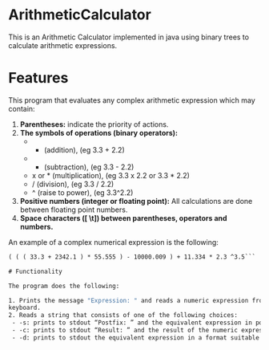 # ArithmeticCalculator

This is an Arithmetic Calculator implemented in java using binary trees to calculate arithmetic expressions.

# Features 

This program  that evaluates any complex arithmetic expression which may contain:
1. **Parentheses:** indicate the priority of actions.
2. **The symbols of operations (binary operators):**
    -  + (addition), (eg 3.3 + 2.2)
    -  - (subtraction), (eg 3.3 - 2.2)
    -  x or * (multiplication), (eg 3.3 x 2.2 or 3.3 * 2.2)
    -  / (division), (eg 3.3 / 2.2)
    -  ^ (raise to power), (eg 3.3^2.2)
3. **Positive numbers (integer or floating point):** All calculations are done
between floating point numbers.
4. **Space characters ([ \t]) between parentheses, operators and numbers.**

An example of a complex numerical expression is the following:

```5 + (((3.3 + 6.6) * 9.2 ) + 12.546) * 2.323 +
( ( ( 33.3 + 2342.1 ) * 55.555 ) - 10000.009 ) + 11.334 * 2.3 ^3.5```

# Functionality

The program does the following:

1. Prints the message "Expression: " and reads a numeric expression from the
keyboard. 
2. Reads a string that consists of one of the following choices:
 - -s: prints to stdout “Postfix: ” and the equivalent expression in postfix format (of the equivalent Binary Tree).
 - -c: prints to stdout “Result: ” and the result of the numeric expression up to 6 decimal places.
 - -d: prints to stdout the equivalent expression in a format suitable for the dot program of the graphviz suite.
